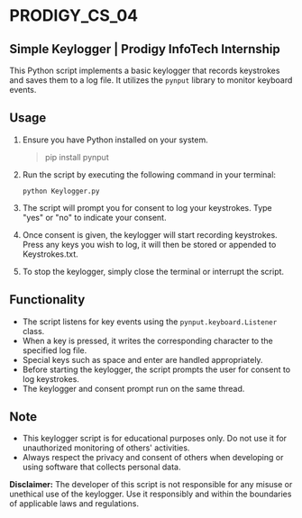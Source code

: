# PRODIGY_CS_04

## Simple Keylogger | Prodigy InfoTech Internship

This Python script implements a basic keylogger that records keystrokes and saves them to a log file. It utilizes the `pynput` library to monitor keyboard events.

## Usage

1. Ensure you have Python installed on your system.
    > pip install pynput 
2. Run the script by executing the following command in your terminal:

    ```
    python Keylogger.py
    ```

3. The script will prompt you for consent to log your keystrokes. Type "yes" or "no" to indicate your consent.
4. Once consent is given, the keylogger will start recording keystrokes. Press any keys you wish to log, it will then be stored or appended to Keystrokes.txt.
5. To stop the keylogger, simply close the terminal or interrupt the script.

## Functionality

- The script listens for key events using the `pynput.keyboard.Listener` class.
- When a key is pressed, it writes the corresponding character to the specified log file.
- Special keys such as space and enter are handled appropriately.
- Before starting the keylogger, the script prompts the user for consent to log keystrokes.
- The keylogger and consent prompt run on the same thread.

## Note

- This keylogger script is for educational purposes only. Do not use it for unauthorized monitoring of others' activities.
- Always respect the privacy and consent of others when developing or using software that collects personal data.

**Disclaimer:** The developer of this script is not responsible for any misuse or unethical use of the keylogger. Use it responsibly and within the boundaries of applicable laws and regulations.
